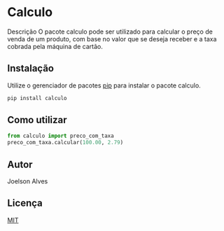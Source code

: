 # Calculo

Descrição 
O pacote calculo pode ser utilizado para calcular o preço de venda de um produto, com base no valor que se deseja receber e a taxa cobrada pela máquina de cartão.

## Instalação

Utilize o gerenciador de pacotes [pip](https://pip.pypa.io/en/stable/) para instalar o pacote calculo.

```bash
pip install calculo
```

## Como utilizar

```python
from calculo import preco_com_taxa
preco_com_taxa.calcular(100.00, 2.79)
```

## Autor
Joelson Alves

## Licença
[MIT](https://choosealicense.com/licenses/mit/)